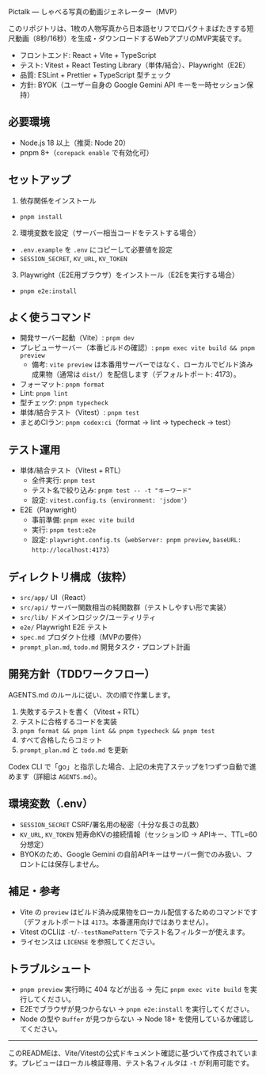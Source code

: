 Pictalk — しゃべる写真の動画ジェネレーター（MVP）

このリポジトリは、1枚の人物写真から日本語セリフで口パク＋まばたきする短尺動画（8秒/16秒）を生成・ダウンロードするWebアプリのMVP実装です。

- フロントエンド: React + Vite + TypeScript
- テスト: Vitest + React Testing Library（単体/結合）、Playwright（E2E）
- 品質: ESLint + Prettier + TypeScript 型チェック
- 方針: BYOK（ユーザー自身の Google Gemini API キーを一時セッション保持）

## 必要環境
- Node.js 18 以上（推奨: Node 20）
- pnpm 8+（`corepack enable` で有効化可）

## セットアップ
1) 依存関係をインストール
- `pnpm install`

2) 環境変数を設定（サーバー相当コードをテストする場合）
- `.env.example` を `.env` にコピーして必要値を設定
- `SESSION_SECRET`, `KV_URL`, `KV_TOKEN`

3) Playwright（E2E用ブラウザ）をインストール（E2Eを実行する場合）
- `pnpm e2e:install`

## よく使うコマンド
- 開発サーバー起動（Vite）: `pnpm dev`
- プレビューサーバー（本番ビルドの確認）: `pnpm exec vite build && pnpm preview`
  - 備考: `vite preview` は本番用サーバーではなく、ローカルでビルド済み成果物（通常は `dist/`）を配信します（デフォルトポート: 4173）。
- フォーマット: `pnpm format`
- Lint: `pnpm lint`
- 型チェック: `pnpm typecheck`
- 単体/結合テスト（Vitest）: `pnpm test`
- まとめCIラン: `pnpm codex:ci`（format → lint → typecheck → test）

## テスト運用
- 単体/結合テスト（Vitest + RTL）
  - 全件実行: `pnpm test`
  - テスト名で絞り込み: `pnpm test -- -t "キーワード"`
  - 設定: `vitest.config.ts`（`environment: 'jsdom'`）
- E2E（Playwright）
  - 事前準備: `pnpm exec vite build`
  - 実行: `pnpm test:e2e`
  - 設定: `playwright.config.ts`（`webServer: pnpm preview`, `baseURL: http://localhost:4173`）

## ディレクトリ構成（抜粋）
- `src/app/` UI（React）
- `src/api/` サーバー関数相当の純関数群（テストしやすい形で実装）
- `src/lib/` ドメインロジック/ユーティリティ
- `e2e/` Playwright E2E テスト
- `spec.md` プロダクト仕様（MVPの要件）
- `prompt_plan.md`, `todo.md` 開発タスク・プロンプト計画

## 開発方針（TDDワークフロー）
AGENTS.md のルールに従い、次の順で作業します。
1) 失敗するテストを書く（Vitest + RTL）
2) テストに合格するコードを実装
3) `pnpm format && pnpm lint && pnpm typecheck && pnpm test`
4) すべて合格したらコミット
5) `prompt_plan.md` と `todo.md` を更新

Codex CLI で「go」と指示した場合、上記の未完了ステップを1つずつ自動で進めます（詳細は `AGENTS.md`）。

## 環境変数（.env）
- `SESSION_SECRET` CSRF/署名用の秘密（十分な長さの乱数）
- `KV_URL`, `KV_TOKEN` 短寿命KVの接続情報（セッションID → APIキー、TTL=60分想定）
- BYOKのため、Google Gemini の自前APIキーはサーバー側でのみ扱い、フロントには保存しません。

## 補足・参考
- Vite の `preview` はビルド済み成果物をローカル配信するためのコマンドです（デフォルトポートは `4173`。本番運用向けではありません）。
- Vitest のCLIは `-t`/`--testNamePattern` でテスト名フィルターが使えます。
- ライセンスは `LICENSE` を参照してください。

## トラブルシュート
- `pnpm preview` 実行時に 404 などが出る → 先に `pnpm exec vite build` を実行してください。
- E2Eでブラウザが見つからない → `pnpm e2e:install` を実行してください。
- Node の型や `Buffer` が見つからない → Node 18+ を使用しているか確認してください。

---

このREADMEは、Vite/Vitestの公式ドキュメント確認に基づいて作成されています。プレビューはローカル検証専用、テスト名フィルタは `-t` が利用可能です。
